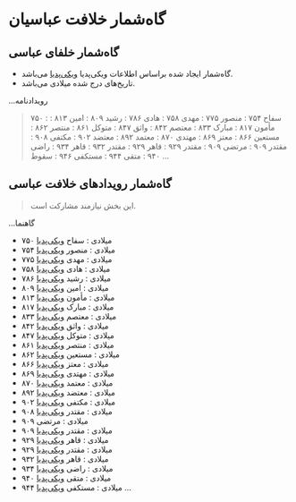 # گاه‌شمار خلافت عباسیان

## گاه‌شمار خلفای عباسی

- گاه‌شمار ایجاد شده براساس اطلاعات ویکی‌پدیا [ویکی‌پدیا](https://w.wiki/ALhg) می‌باشد.
- تاریخ‌های درج شده میلادی می‌باشد.

...رویدادنامه
  > ۷۵۰ : سفاح
  > ۷۵۴ : منصور
  > ۷۷۵ : مهدی
  > ۷۵۸ : هادی
  > ۷۸۶ : رشید
  > ۸۰۹ : امین
  > ۸۱۳ : مأمون
  > ۸۱۷ : مبارک
  > ۸۳۳ : معتصم
  > ۸۴۲ : واثق
  > ۸۴۷ : متوکل
  > ۸۶۱ : منتصر
  > ۸۶۲ : مستعین
  > ۸۶۶ : معتز
  > ۸۶۹ : مهتدی
  > ۸۷۰ : معتمد
  > ۸۹۲ : معتضد
  > ۹۰۲ : مکتفی
  > ۹۰۸ : مقتدر
  > ۹۰۹ : مرتضی
  > ۹۰۹ : مقتدر
  > ۹۲۹ : قاهر
  > ۹۲۹ : مقتدر
  > ۹۳۲ : قاهر
  > ۹۳۴ : راضی
  > ۹۴۰ : متقی
  > ۹۴۴ : مستکفی
  > ۹۴۶ : سقوط
...

## گاه‌شمار رویدادهای خلافت عباسی

> این بخش نیازمند مشارکت است.

...گاهنما
  - ۷۵۰ میلادی
    : سفاح [ویکی‌پدیا](https://fa.wikipedia.org/wiki/%D8%B3%D9%81%D8%A7%D8%AD)
  - ۷۵۴ میلادی
    : منصور [ویکی‌پدیا](https://fa.wikipedia.org/wiki/%D9%85%D9%86%D8%B5%D9%88%D8%B1_(%D8%AE%D9%84%DB%8C%D9%81%D9%87))
  - ۷۷۵ میلادی
    : مهدی [ویکی‌پدیا](https://fa.wikipedia.org/wiki/%D9%85%D9%87%D8%AF%DB%8C_(%D8%AE%D9%84%DB%8C%D9%81%D9%87))
  - ۷۵۸ میلادی
    : هادی [ویکی‌پدیا](https://fa.wikipedia.org/wiki/%D9%87%D8%A7%D8%AF%DB%8C_(%D8%AE%D9%84%DB%8C%D9%81%D9%87))
  - ۷۸۶ میلادی
    : رشید [ویکی‌پدیا](https://fa.wikipedia.org/wiki/%D9%87%D8%A7%D8%B1%D9%88%D9%86_%D8%A7%D9%84%D8%B1%D8%B4%DB%8C%D8%AF)
  - ۸۰۹ میلادی
    : امین [ویکی‌پدیا](https://fa.wikipedia.org/wiki/%D8%A7%D9%85%DB%8C%D9%86_(%D8%AE%D9%84%DB%8C%D9%81%D9%87))
  - ۸۱۳ میلادی
    : مأمون [ویکی‌پدیا](https://fa.wikipedia.org/wiki/%D9%85%D8%A3%D9%85%D9%88%D9%86)
  - ۸۱۷ میلادی
    : مبارک [ویکی‌پدیا](https://fa.wikipedia.org/wiki/%D8%A7%D8%A8%D8%B1%D8%A7%D9%87%DB%8C%D9%85_%D8%A8%D9%86_%D9%85%D9%87%D8%AF%DB%8C)
  - ۸۳۳ میلادی
    : معتصم [ویکی‌پدیا](https://fa.wikipedia.org/wiki/%D9%85%D8%B9%D8%AA%D8%B5%D9%85)
  - ۸۴۲ میلادی
    : واثق [ویکی‌پدیا](https://fa.wikipedia.org/wiki/%D9%88%D8%A7%D8%AB%D9%82)
  - ۸۴۷ میلادی
    : متوکل [ویکی‌پدیا](https://fa.wikipedia.org/wiki/%D9%85%D8%AA%D9%88%DA%A9%D9%84)
  - ۸۶۱ میلادی
    : منتصر [ویکی‌پدیا](https://fa.wikipedia.org/wiki/%D9%85%D9%86%D8%AA%D8%B5%D8%B1)
  - ۸۶۲ میلادی
    : مستعین [ویکی‌پدیا](https://fa.wikipedia.org/wiki/%D9%85%D8%B3%D8%AA%D8%B9%DB%8C%D9%86)
  - ۸۶۶ میلادی
    : معتز [ویکی‌پدیا](https://fa.wikipedia.org/wiki/%D9%85%D8%B9%D8%AA%D8%B2)
  - ۸۶۹ میلادی
    : مهتدی [ویکی‌پدیا](https://fa.wikipedia.org/wiki/%D9%85%D9%87%D8%AA%D8%AF%DB%8C)
  - ۸۷۰ میلادی
    : معتمد [ویکی‌پدیا](https://fa.wikipedia.org/wiki/%D9%85%D8%B9%D8%AA%D9%85%D8%AF_(%D8%AE%D9%84%DB%8C%D9%81%D9%87))
  - ۸۹۲ میلادی
    : معتضد [ویکی‌پدیا](https://fa.wikipedia.org/wiki/%D9%85%D8%B9%D8%AA%D8%B6%D8%AF)
  - ۹۰۲ میلادی
    : مکتفی [ویکی‌پدیا](https://fa.wikipedia.org/wiki/%D9%85%DA%A9%D8%AA%D9%81%DB%8C)
  - ۹۰۸ میلادی
    : مقتدر [ویکی‌پدیا](https://fa.wikipedia.org/wiki/%D9%85%D9%82%D8%AA%D8%AF%D8%B1_(%D8%AE%D9%84%DB%8C%D9%81%D9%87))
  - ۹۰۹ میلادی
    : مرتضی
  - ۹۰۹ میلادی
    : مقتدر [ویکی‌پدیا](https://fa.wikipedia.org/wiki/%D9%85%D9%82%D8%AA%D8%AF%D8%B1_(%D8%AE%D9%84%DB%8C%D9%81%D9%87))
  - ۹۲۹ میلادی
    : قاهر [ویکی‌پدیا](https://fa.wikipedia.org/wiki/%D9%82%D8%A7%D9%87%D8%B1)
  - ۹۲۹ میلادی
    : مقتدر [ویکی‌پدیا](https://fa.wikipedia.org/wiki/%D9%85%D9%82%D8%AA%D8%AF%D8%B1_(%D8%AE%D9%84%DB%8C%D9%81%D9%87))
  - ۹۳۲ میلادی
    : قاهر [ویکی‌پدیا](https://fa.wikipedia.org/wiki/%D9%82%D8%A7%D9%87%D8%B1)
  - ۹۳۴ میلادی
    : راضی [ویکی‌پدیا](https://fa.wikipedia.org/wiki/%D8%B1%D8%A7%D8%B6%DB%8C_(%D8%AE%D9%84%DB%8C%D9%81%D9%87))
  - ۹۴۰ میلادی
    : متقی [ویکی‌پدیا](https://fa.wikipedia.org/wiki/%D9%85%D8%AA%D9%82%DB%8C)
  - ۹۴۴ میلادی
    : مستکفی [ویکی‌پدیا](https://fa.wikipedia.org/wiki/%D9%85%D8%B3%D8%AA%DA%A9%D9%81%DB%8C)
...
